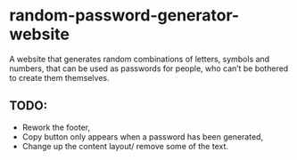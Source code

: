 # random-password-generator-website
A website that generates random combinations of letters, symbols and numbers, that can be used as passwords for people, who can’t be bothered to create them themselves.


## TODO:
- Rework the footer,
- Copy button only appears when a password has been generated,
- Change up the content layout/ remove some of the text.
